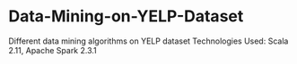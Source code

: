 # Data-Mining-on-YELP-Dataset
Different data mining algorithms on YELP dataset </n>
Technologies Used: Scala 2.11, Apache Spark 2.3.1
